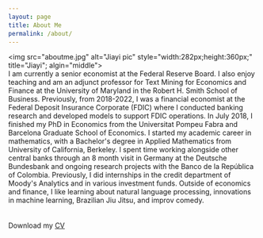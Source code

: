 ```yaml
---
layout: page
title: About Me
permalink: /about/
---
```

<img src="aboutme.jpg" alt="Jiayi pic" style="width:282px;height:360px;" title="Jiayi"; algin="middle">
<br>
I am currently a senior economist at the Federal Reserve Board. I also enjoy teaching and am an adjunct professor for Text Mining for Economics and Finance at the University of Maryland in the Robert H. Smith School of Business. Previously, from 2018-2022, I was a financial economist at the Federal Deposit Insurance Corporate (FDIC) where I conducted banking research and developed models to support FDIC operations. In July 2018, I finished my PhD in Economics from the Universitat Pompeu Fabra and Barcelona Graduate School of Economics. I started my academic career in mathematics, with a Bachelor's degree in Applied Mathematics from University of California, Berkeley. I spent time working alongside other central banks through an 8 month visit in Germany at the Deutsche Bundesbank and ongoing research projects with the Banco de la Rep&uacute;blica of Colombia. Previously, I did internships in the credit department of Moody's Analytics and in various investment funds. Outside of economics and finance, I like learning about natural language processing, innovations in machine learning, Brazilian Jiu Jitsu, and improv comedy.   
<br>
<br>
Download my <a href="https://github.com/wangjiayi0131/wangjiayi0131.github.io/raw/master/CV.pdf">CV</a><br>
<br>
